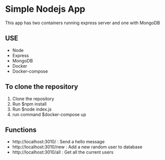 # Simple Nodejs App

This app has two containers running express server and one with MongoDB

## USE

* Node
* Express
* MongoDB
* Docker
* Docker-compose


## To clone the repository

1. Clone the repository
1. Run $npm install
1. Run $node index.js
1. run command $docker-compose up


## Functions

* http://localhost:3010/     : Send a hello message
* http://localhost:3010/new  : Add a new random user to database
* http://localhost:3010/all  : Get all the current users